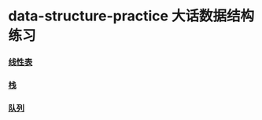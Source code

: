 # data-structure-practice 大话数据结构练习

### [线性表](https://github.com/cristianoro7/data-structure-practice/blob/master/adtlist/README.md)
### [栈](https://github.com/cristianoro7/data-structure-practice/blob/master/adtstack/Stack.md)
### [队列](https://github.com/cristianoro7/data-structure-practice/blob/master/adtqueue/queue.md)